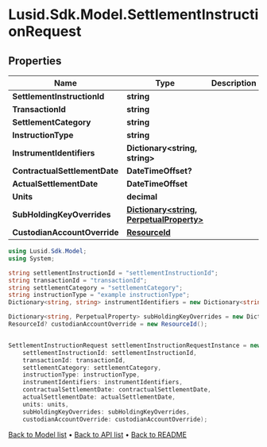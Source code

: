 # Lusid.Sdk.Model.SettlementInstructionRequest

## Properties

Name | Type | Description | Notes
------------ | ------------- | ------------- | -------------
**SettlementInstructionId** | **string** |  | 
**TransactionId** | **string** |  | 
**SettlementCategory** | **string** |  | 
**InstructionType** | **string** |  | [optional] 
**InstrumentIdentifiers** | **Dictionary&lt;string, string&gt;** |  | 
**ContractualSettlementDate** | **DateTimeOffset?** |  | [optional] 
**ActualSettlementDate** | **DateTimeOffset** |  | 
**Units** | **decimal** |  | 
**SubHoldingKeyOverrides** | [**Dictionary&lt;string, PerpetualProperty&gt;**](PerpetualProperty.md) |  | [optional] 
**CustodianAccountOverride** | [**ResourceId**](ResourceId.md) |  | [optional] 

```csharp
using Lusid.Sdk.Model;
using System;

string settlementInstructionId = "settlementInstructionId";
string transactionId = "transactionId";
string settlementCategory = "settlementCategory";
string instructionType = "example instructionType";
Dictionary<string, string> instrumentIdentifiers = new Dictionary<string, string>();decimal units = "units";

Dictionary<string, PerpetualProperty> subHoldingKeyOverrides = new Dictionary<string, PerpetualProperty>();
ResourceId? custodianAccountOverride = new ResourceId();


SettlementInstructionRequest settlementInstructionRequestInstance = new SettlementInstructionRequest(
    settlementInstructionId: settlementInstructionId,
    transactionId: transactionId,
    settlementCategory: settlementCategory,
    instructionType: instructionType,
    instrumentIdentifiers: instrumentIdentifiers,
    contractualSettlementDate: contractualSettlementDate,
    actualSettlementDate: actualSettlementDate,
    units: units,
    subHoldingKeyOverrides: subHoldingKeyOverrides,
    custodianAccountOverride: custodianAccountOverride);
```

[Back to Model list](../README.md#documentation-for-models) &#8226; [Back to API list](../README.md#documentation-for-api-endpoints) &#8226; [Back to README](../README.md)
